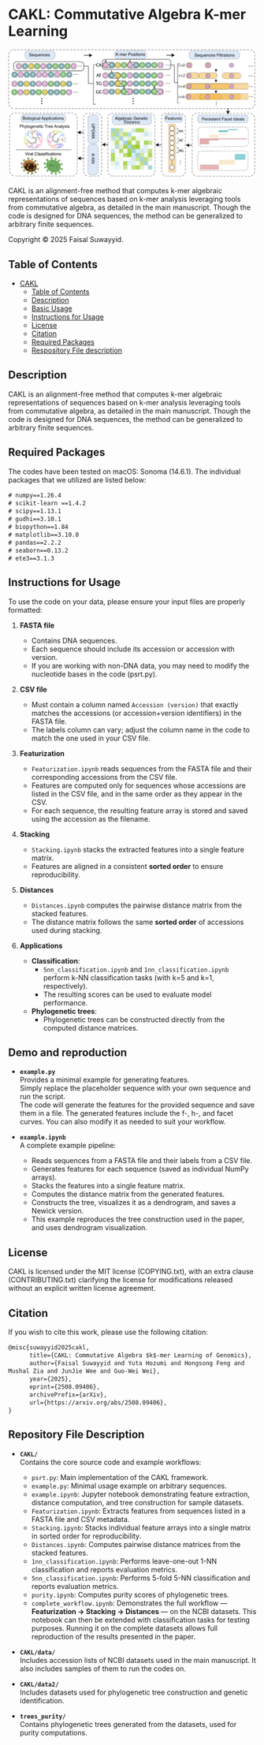 # CAKL: Commutative Algebra K-mer Learning

![Alt text](concept.png)

CAKL is an alignment-free method that computes k-mer algebraic representations of sequences based on k-mer analysis leveraging tools from commutative algebra, as detailed in the main manuscript. Though the code is designed for DNA sequences, the method can be generalized to arbitrary finite sequences.

Copyright © 2025 Faisal Suwayyid.

## Table of Contents

- [CAKL](#CAKL)
  - [Table of Contents](#table-of-contents)
  - [Description](#description)
  - [Basic Usage](basic-usage)
  - [Instructions for Usage](instructions-for-usage)
  - [License](#license)
  - [Citation](#citation)
  - [Required Packages](#required-packages)
  - [Respository File description](#respository-file-description)

## Description

CAKL is an alignment-free method that computes k-mer algebraic representations of sequences based on k-mer analysis leveraging tools from commutative algebra, as detailed in the main manuscript. Though the code is designed for DNA sequences, the method can be generalized to arbitrary finite sequences.

## Required Packages
The codes have been tested on macOS: Sonoma (14.6.1). The individual packages that we utilized are listed below:
```
# numpy==1.26.4
# scikit-learn ==1.4.2
# scipy==1.13.1
# gudhi==3.10.1
# biopython==1.84
# matplotlib==3.10.0
# pandas==2.2.2
# seaborn==0.13.2
# ete3==3.1.3
```

## Instructions for Usage
To use the code on your data, please ensure your input files are properly formatted:

1. **FASTA file**
   - Contains DNA sequences.
   - Each sequence should include its accession or accession with version.
   - If you are working with non-DNA data, you may need to modify the nucleotide bases in the code (psrt.py).

2. **CSV file**
   - Must contain a column named `Accession (version)` that exactly matches the accessions (or accession+version identifiers) in the FASTA file.  
   - The labels column can vary; adjust the column name in the code to match the one used in your CSV file.
  
3. **Featurization**
   - `Featurization.ipynb` reads sequences from the FASTA file and their corresponding accessions from the CSV file.  
   - Features are computed only for sequences whose accessions are listed in the CSV file, and in the same order as they appear in the CSV. 
   - For each sequence, the resulting feature array is stored and saved using the accession as the filename.
  
4. **Stacking**
   - `Stacking.ipynb` stacks the extracted features into a single feature matrix.  
   - Features are aligned in a consistent **sorted order** to ensure reproducibility.  

5. **Distances**
   - `Distances.ipynb` computes the pairwise distance matrix from the stacked features.  
   - The distance matrix follows the same **sorted order** of accessions used during stacking.  

6. **Applications**
   - **Classification**:  
     - `5nn_classification.ipynb` and `1nn_classification.ipynb` perform k-NN classification tasks (with k=5 and k=1, respectively).  
     - The resulting scores can be used to evaluate model performance.  
   - **Phylogenetic trees**:  
     - Phylogenetic trees can be constructed directly from the computed distance matrices.  



## Demo and reproduction

- **`example.py`**  
  Provides a minimal example for generating features.  
  Simply replace the placeholder sequence with your own sequence and run the script.  
  The code will generate the features for the provided sequence and save them in a file.
  The generated features include the f-, h-, and facet curves.
  You can also modify it as needed to suit your workflow.  

- **`example.ipynb`**  
  A complete example pipeline:  
  - Reads sequences from a FASTA file and their labels from a CSV file.  
  - Generates features for each sequence (saved as individual NumPy arrays).  
  - Stacks the features into a single feature matrix.  
  - Computes the distance matrix from the generated features.  
  - Constructs the tree, visualizes it as a dendrogram, and saves a Newick version.  
  - This example reproduces the tree construction used in the paper, and uses dendrogram visualization.  

 
## License

CAKL is licensed under the MIT license (COPYING.txt), with an extra clause (CONTRIBUTING.txt) clarifying the license for modifications released without an explicit written license agreement.

## Citation

If you wish to cite this work, please use the following citation:
```
@misc{suwayyid2025cakl,
      title={CAKL: Commutative Algebra $k$-mer Learning of Genomics}, 
      author={Faisal Suwayyid and Yuta Hozumi and Hongsong Feng and Mushal Zia and JunJie Wee and Guo-Wei Wei},
      year={2025},
      eprint={2508.09406},
      archivePrefix={arXiv},
      url={https://arxiv.org/abs/2508.09406}, 
}
```

## Repository File Description

- **`CAKL/`**  
  Contains the core source code and example workflows:  
  - `psrt.py`: Main implementation of the CAKL framework.  
  - `example.py`: Minimal usage example on arbitrary sequences.  
  - `example.ipynb`: Jupyter notebook demonstrating feature extraction, distance computation, and tree construction for sample datasets.  
  - `Featurization.ipynb`: Extracts features from sequences listed in a FASTA file and CSV metadata.  
  - `Stacking.ipynb`: Stacks individual feature arrays into a single matrix in sorted order for reproducibility.  
  - `Distances.ipynb`: Computes pairwise distance matrices from the stacked features.  
  - `1nn_classification.ipynb`: Performs leave-one-out 1-NN classification and reports evaluation metrics.  
  - `5nn_classification.ipynb`: Performs 5-fold 5-NN classification and reports evaluation metrics.  
  - `purity.ipynb`: Computes purity scores of phylogenetic trees.
  - `complete_workflow.ipynb`: Demonstrates the full workflow — **Featurization → Stacking → Distances** — on the NCBI datasets.  This notebook can then be extended with classification tasks for testing purposes.  Running it on the complete datasets allows full reproduction of the results presented in the paper.  


- **`CAKL/data/`**  
  Includes accession lists of NCBI datasets used in the main manuscript. It also includes samples of them to run the codes on. 

- **`CAKL/data2/`**  
  Includes datasets used for phylogenetic tree construction and genetic identification.  

- **`trees_purity/`**  
  Contains phylogenetic trees generated from the datasets, used for purity computations.  


